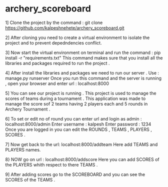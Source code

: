 # archery_scoreboard

1]  Clone the project by the command : git clone https://github.com/kalpeshnehete/archery_scoreboard.git

2]  After cloning you need to create a virtual environment to isolate the project and to prevent depedndencies conflict.

3]  Now start the virtual environment on terminal and run the command : pip install -r "requirements.txt" 
    This command makes sure that you install all the libraries and packages required to run the project .
   
4]  After install the libraries and packages we need to run our server .
    Use : manage.py runserver
    Once you run this command and the server is running , open your browser and enter url : localhost:8000
   
5]  You can see our project is running . 
    This project is used to manage the scores of teams during a tournament . 
    This application was made to manage the score sof 2 teams having 2 players each and 5 rounds in  Archery Tournament .
 
6]  To set or edit no of round you can enter url and login as admin : localhost:8000/admin
    Enter username : kalpesh
    Enter password : 1234
    Once you are logged in you can edit the ROUNDS , TEAMS , PLAYERS , SCORES .
    
7]  Now get back to the url: localhost:8000/addteam
    Here add TEAMS and  PLAYERS names.
    
8}  NOW go on url : localhost:8000/addscore
    Here you can add SCORES of the PLAYERS whith respect to there TEAMS .
    
9]  After adding scores go to the SCOREBOARD and you can see the SCORES of the TEAMS .
    
